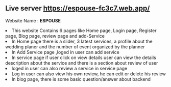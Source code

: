 ## Live server https://espouse-fc3c7.web.app/


 Website Name :  <strong> ESPOUSE </strong>
 <br>

<li>This website Contains 6 pages like Home page, Login page, Register page, Blog page, review page and add-Service
<li>In Home page there is a slider, 3 latest services, a profile about the wedding planer and the number of event organized by the planner
<li> In Add Service page ,loged in user can add service
<li>In service page if user click on view details user can view the details description about the service and there is a section about review of user
<li>loged in user can also review a service in service page
<li>Log in user can also view his own review, he can edit or delete his review
<li>In blog page, there is some basic question/answer about backend